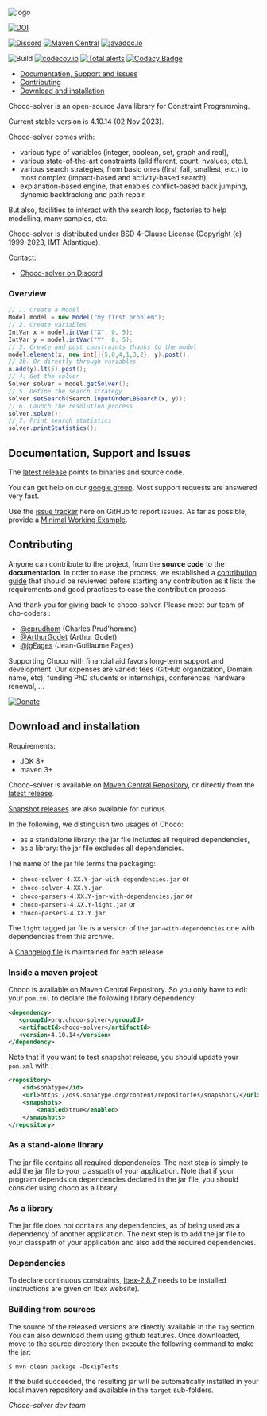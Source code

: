 ![logo](https://github.com/chocoteam/choco-solver/blob/master/solver/src/resources/png/ChocoLogo-160x135.png)

[![DOI](https://joss.theoj.org/papers/10.21105/joss.04708/status.svg)](https://doi.org/10.21105/joss.04708)

[![Discord](https://img.shields.io/discord/976015799619842078?color=7289DA&logo=discord&style=plastic)](https://discord.gg/aH6zxa7e64)
[![Maven Central](https://maven-badges.herokuapp.com/maven-central/org.choco-solver/choco-solver/badge.svg)](https://maven-badges.herokuapp.com/maven-central/org.choco-solver/choco-solver)
[![javadoc.io](https://javadoc.io/badge2/org.choco-solver/choco-solver/javadoc.io.svg)](https://javadoc.io/doc/org.choco-solver/choco-solver)

![Build](https://github.com/chocoteam/choco-solver/actions/workflows/maven-test.yml/badge.svg)
[![codecov.io](https://codecov.io/github/chocoteam/choco-solver/coverage.svg?branch=master)](https://codecov.io/github/chocoteam/choco-solver?branch=master)
[![Total alerts](https://img.shields.io/lgtm/alerts/g/chocoteam/choco-solver.svg?logo=lgtm&logoWidth=18)](https://lgtm.com/projects/g/chocoteam/choco-solver/alerts/)
[![Codacy Badge](https://app.codacy.com/project/badge/Grade/f1bafa113f94486b96343d63782c0f7a)](https://www.codacy.com/gh/chocoteam/choco-solver/dashboard?utm_source=github.com&amp;utm_medium=referral&amp;utm_content=chocoteam/choco-solver&amp;utm_campaign=Badge_Grade)


* [Documentation, Support and Issues](#doc)
* [Contributing](#con)
* [Download and installation](#dow)

Choco-solver is an open-source Java library for Constraint Programming.

Current stable version is 4.10.14 (02 Nov 2023).

Choco-solver comes with:
- various type of variables (integer, boolean, set, graph and real),
- various state-of-the-art constraints (alldifferent, count, nvalues, etc.),
- various search strategies, from basic ones (first_fail, smallest, etc.) to most complex (impact-based and activity-based search),
- explanation-based engine, that enables conflict-based back jumping, dynamic backtracking and path repair,

But also, facilities to interact with the search loop, factories to help modelling, many samples, etc.

Choco-solver is distributed under BSD 4-Clause License (Copyright (c) 1999-2023, IMT Atlantique).

Contact:
- [Choco-solver on Discord](https://discord.gg/aH6zxa7e64)

### Overview

```java
// 1. Create a Model
Model model = new Model("my first problem");
// 2. Create variables
IntVar x = model.intVar("X", 0, 5);
IntVar y = model.intVar("Y", 0, 5);
// 3. Create and post constraints thanks to the model
model.element(x, new int[]{5,0,4,1,3,2}, y).post();
// 3b. Or directly through variables
x.add(y).lt(5).post();
// 4. Get the solver
Solver solver = model.getSolver();
// 5. Define the search strategy
solver.setSearch(Search.inputOrderLBSearch(x, y));
// 6. Launch the resolution process
solver.solve();
// 7. Print search statistics
solver.printStatistics();
```

<a name="doc"></a>
## Documentation, Support and Issues

The [latest release](https://github.com/chocoteam/choco-solver/releases/latest) points to binaries and source code.

You can get help on our [google group](https://groups.google.com/forum/#!forum/choco-solver).
Most support requests are answered very fast.

Use the [issue tracker](https://github.com/chocoteam/choco-solver/issues) here on GitHub to report issues.
As far as possible, provide a [Minimal Working Example](https://en.wikipedia.org/wiki/Minimal_Working_Example).

<a name="con"></a>
## Contributing

Anyone can contribute to the project, from the **source code** to the **documentation**.
In order to ease the process, we established a [contribution guide](CONTRIBUTING.md)
that should be reviewed before starting any contribution as
it lists the requirements and good practices to ease the contribution process.


And thank you for giving back to choco-solver.
Please meet our team of cho-coders : 

- [@cprudhom](https://github.com/cprudhom) (Charles Prud'homme)
- [@ArthurGodet](https://github.com/ArthurGodet) (Arthur Godet)
- [@jgFages](https://github.com/jgFages) (Jean-Guillaume Fages)

Supporting Choco with financial aid favors long-term support and development.
Our expenses are varied: fees (GitHub organization, Domain name, etc), funding PhD students or internships, conferences, hardware renewal, ...

[![Donate](https://img.shields.io/badge/Donate-PayPal-green.svg)](https://www.paypal.com/cgi-bin/webscr?cmd=_s-xclick&hosted_button_id=2GHMNLTP4MCL8)


<a name="dow"></a>
## Download and installation ##

Requirements:
* JDK 8+
* maven 3+

Choco-solver is available on [Maven Central Repository](http://search.maven.org/#search%7Cgav%7C1%7Cg%3A%22org.choco-solver%22%20AND%20a%3A%22choco-solver%22),
or directly from the [latest release](https://github.com/chocoteam/choco-solver/releases/latest).

[Snapshot releases](https://oss.sonatype.org/content/repositories/snapshots/org/choco-solver/choco-solver/) are also available for curious.

In the following, we distinguish two usages of Choco:

- as a standalone library: the jar file includes all required dependencies,
- as a library: the jar file excludes all dependencies.

The name of the jar file terms the packaging:
- `choco-solver-4.XX.Y-jar-with-dependencies.jar` or 
- `choco-solver-4.XX.Y.jar`.
- `choco-parsers-4.XX.Y-jar-with-dependencies.jar` or
- `choco-parsers-4.XX.Y-light.jar` or
- `choco-parsers-4.XX.Y.jar`.

The `light` tagged jar file is a version of the `jar-with-dependencies` one with dependencies from this archive.

A [Changelog file](./CHANGES.md) is maintained for each release.

### Inside a maven project ###

Choco is available on Maven Central Repository.
So you only have to edit your `pom.xml` to declare the following library dependency:

```xml
<dependency>
   <groupId>org.choco-solver</groupId>
   <artifactId>choco-solver</artifactId>
   <version>4.10.14</version>
</dependency>
```

Note that if you want to test snapshot release, you should update your `pom.xml` with :

```xml
<repository>
    <id>sonatype</id>
    <url>https://oss.sonatype.org/content/repositories/snapshots/</url>
    <snapshots>
        <enabled>true</enabled>
    </snapshots>
</repository>
```

### As a stand-alone library ###

The jar file contains all required dependencies.
The next step is simply to add the jar file to your classpath of your application.
Note that if your program depends on dependencies declared in the jar file,
you should consider using choco as a library.

### As a library ###

The jar file does not contains any dependencies,
as of being used as a dependency of another application.
The next step is to add the jar file to your classpath of your application and also add the required dependencies.


### Dependencies ###

To declare continuous constraints, [Ibex-2.8.7](http://www.ibex-lib.org/download) needs to be installed
(instructions are given on Ibex website).


### Building from sources ###

The source of the released versions are directly available in the `Tag` section.
You can also download them using github features.
Once downloaded, move to the source directory then execute the following command
to make the jar:

    $ mvn clean package -DskipTests

If the build succeeded, the resulting jar will be automatically
installed in your local maven repository and available in the `target` sub-folders.



_Choco-solver dev team_
